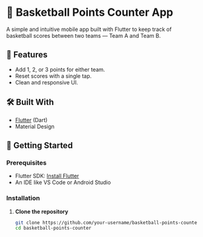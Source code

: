 # 🏀 Basketball Points Counter App

A simple and intuitive mobile app built with Flutter to keep track of basketball scores between two teams — Team A and Team B.

## 📱 Features

- Add 1, 2, or 3 points for either team.
- Reset scores with a single tap.
- Clean and responsive UI.

## 🛠️ Built With

- [Flutter](https://flutter.dev/) (Dart)
- Material Design

## 🚀 Getting Started

### Prerequisites

- Flutter SDK: [Install Flutter](https://docs.flutter.dev/get-started/install)
- An IDE like VS Code or Android Studio

### Installation

1. **Clone the repository**
   ```bash
   git clone https://github.com/your-username/basketball-points-counter.git
   cd basketball-points-counter
